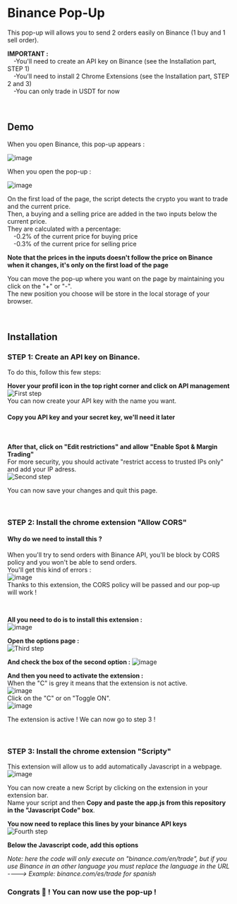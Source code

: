 # Binance Pop-Up

This pop-up will allows you to send 2 orders easily on Binance (1 buy and 1 sell order).

**IMPORTANT :** <br/>
&emsp;-You'll need to create an API key on Binance (see the Installation part, STEP 1) <br/>
&emsp;-You'll need to install 2 Chrome Extensions (see the Installation part, STEP 2 and 3) <br/>
&emsp;-You can only trade in USDT for now

<br/>

## Demo
When you open Binance, this pop-up appears :

![image](https://user-images.githubusercontent.com/80652315/158794758-da56fb19-8e42-49c6-9ab2-5686e0a5d342.png)

When you open the pop-up :

![image](https://user-images.githubusercontent.com/80652315/158795390-686405e4-bef1-47f9-b358-20ea69547e3a.png)

On the first load of the page, the script detects the crypto you want to trade and the current price. <br/>
Then, a buying and a selling price are added in the two inputs below the current price. <br/>
They are calculated with a percentage: <br/>
&emsp;-0.2% of the current price for buying price <br/>
&emsp;-0.3% of the current price for selling price

**Note that the prices in the inputs doesn't follow the price on Binance when it changes, it's only on the first load of the page**

You can move the pop-up where you want on the page by maintaining you click on the "+" or "-". <br/>
The new position you choose will be store in the local storage of your browser.

<br/>

## Installation

### STEP 1: Create an API key on Binance. <br/>
To do this, follow this few steps:

**Hover your profil icon in the top right corner and click on API management**<br/>
![First step](https://user-images.githubusercontent.com/80652315/158799361-312f3d31-ab5e-4eac-9150-ec9e5843d193.png) <br/>
You can now create your API key with the name you want.

#### **Copy you API key and your secret key, we'll need it later**

<br/>

**After that, click on "Edit restrictions" and allow "Enable Spot & Margin Trading"**<br/>
For more security, you should activate "restrict access to trusted IPs only" and add your IP adress.<br/>
![Second step](https://user-images.githubusercontent.com/80652315/158801713-c55914e8-6b1a-4a80-97bc-8136f71b41b3.png)

You can now save your changes and quit this page.

<br/>

### STEP 2: Install the chrome extension "Allow CORS"

#### Why do we need to install this ? <br/>
When you'll try to send orders with Binance API, you'll be block by CORS policy and you won't be able to send orders. <br/>
You'll get this kind of errors : <br/>
![image](https://user-images.githubusercontent.com/80652315/158804573-9afe079d-9404-4b39-831e-ac169af7f04b.png) <br/>
Thanks to this extension, the CORS policy will be passed and our pop-up will work !

<br/>

**All you need to do is to install this extension :**<br/>
![image](https://user-images.githubusercontent.com/80652315/158802869-e7a44b87-0b06-4ea8-99ea-34af7942be67.png)

**Open the options page :** <br/>
![Third step](https://user-images.githubusercontent.com/80652315/158805030-1fc1bd6a-f7e2-48b9-9dbb-066f26201ff0.png)

**And check the box of the second option :**
![image](https://user-images.githubusercontent.com/80652315/158805222-191b25c6-9f31-4ea2-80d1-c6feefaa7cbe.png)


**And then you need to activate the extension :**<br/>
When the "C" is grey it means that the extension is not active. <br/>
![image](https://user-images.githubusercontent.com/80652315/158805548-402c4d83-2623-4dbe-894b-64b7836549c2.png) <br/>
Click on the "C" or on "Toggle ON". <br/>
![image](https://user-images.githubusercontent.com/80652315/158805444-00b0f31d-22d8-4a91-bfe1-7ceb7d00f7f3.png)

The extension is active ! We can now go to step 3 !

<br/>

### STEP 3: Install the chrome extension "Scripty"

This extension will allow us to add automatically Javascript in a webpage. <br/>
![image](https://user-images.githubusercontent.com/80652315/158823435-a0e0e77c-5454-45fc-8539-90aa4742cb80.png)

You can now create a new Script by clicking on the extension in your extension bar. <br/>
Name your script and then **Copy and paste the app.js from this repository in the "Javascript Code" box**. <br/>

**You now need to replace this lines by your binance API keys** <br/>
![Fourth step](https://user-images.githubusercontent.com/80652315/158825045-37636bfd-add1-4fd8-b617-5a9932343cf5.png)

**Below the Javascript code, add this options** <br/>

*Note: here the code will only execute on "binance.com/en/trade", but if you use Binance in an other language you must replace the language in the URL ---->
Example: binance.com/es/trade for spanish*

### Congrats 🎉 ! You can now use the pop-up !
